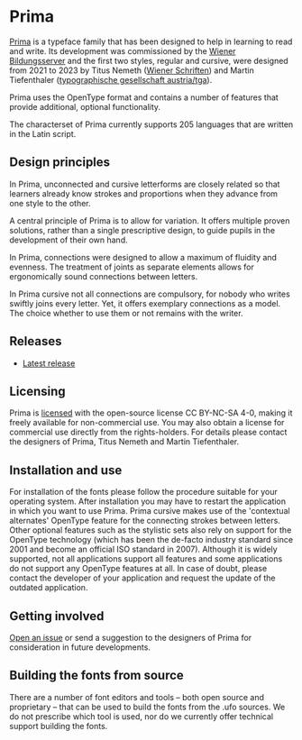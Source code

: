 # Prima

[Prima](https://www.schulschrift.at/) is a typeface family that has been designed to help in learning to read and write. Its development was commissioned by the [Wiener Bildungsserver](https://bildungsserver.wien/) and the first two styles, regular and cursive, were designed from 2021 to 2023 by Titus Nemeth ([Wiener Schriften](https://wienerschriften.at/)) and Martin Tiefenthaler ([typographische gesellschaft austria/tga](https://typographischegesellschaft.at/)).

Prima uses the OpenType format and contains a number of features that provide additional, optional functionality. 

The characterset of Prima currently supports 205 languages that are written in the Latin script.

## Design principles

In Prima, unconnected and cursive letterforms are closely related so that learners already know strokes and proportions when they advance from one style to the other.

A central principle of Prima is to allow for variation. It offers multiple proven solutions, rather than a single prescriptive design, to guide pupils in the development of their own hand.

In Prima, connections were designed to allow a maximum of fluidity and evenness. The treatment of joints as separate elements allows for ergonomically sound connections between letters.

In Prima cursive not all connections are compulsory, for nobody who writes swiftly joins every letter. Yet, it offers exemplary connections as a model. The choice whether to use them or not remains with the writer.

## Releases

* [Latest release](../../releases/latest)

## Licensing
Prima is [licensed](https://github.com/WienerSchriften/Prima/blob/main/LICENSE.md) with the open-source license CC BY-NC-SA 4-0, making it freely available for non-commercial use. You may also obtain a license for commercial use directly from the rights-holders. For details please contact the designers of Prima, Titus Nemeth and Martin Tiefenthaler.

## Installation and use
For installation of the fonts please follow the procedure suitable for your operating system. After installation you may have to restart the application in which you want to use Prima. Prima cursive makes use of the 'contextual alternates' OpenType feature for the connecting strokes between letters. Other optional features such as the stylistic sets also rely on support for the OpenType technology (which has been the de-facto industry standard since 2001 and become an official ISO standard in 2007). Although it is widely supported, not all applications support all features and some applications do not support any OpenType features at all. In case of doubt, please contact the developer of your application and request the update of the outdated application.

## Getting involved

[Open an issue](https://github.com/wienerschriften/prima/issues) or send a suggestion to the designers of Prima for consideration in future developments.

## Building the fonts from source

There are a number of font editors and tools – both open source and proprietary – that can be used to build the fonts from the .ufo sources. We do not prescribe which tool is used, nor do we currently offer technical support building the fonts.
